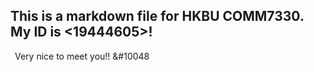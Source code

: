 ## This is a markdown file for HKBU COMM7330. My ID is <19444605>!

&ensp;Very nice to meet you!!
&#10048
